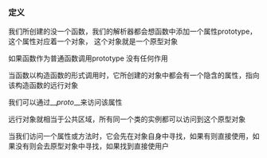 ### 定义

我们所创建的没一个函数，我们的解析器都会想函数中添加一个属性prototype，这个属性对应着一个对象， 这个对象就是一个原型对象

如果函数作为普通函数调用prototype 没有任何作用

当函数以构造函数的形式调用时，它所创建的对象中都会有一个隐含的属性，指向该构造函数的远行对象

我们可以通过\_\__proto_\_\_来访问该属性

远行对象就相当于公共区域，所有同一个类的实例都可以访问到这个原型对象

当我们访问一个属性或方法时，它会先在对象自身中寻找，如果有则直接使用，如果没有则会去原型对象中寻找，如果找到直接使用户

